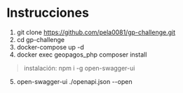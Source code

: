 # Instrucciones
1. git clone https://github.com/pela0081/gp-challenge.git
2. cd gp-challenge
3. docker-compose up -d
4. docker exec geopagos_php composer install
> instalación: npm i -g open-swagger-ui
5. open-swagger-ui ./openapi.json --open
